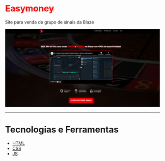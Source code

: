 <h1 style='color: red;'>Easymoney</h1>
<p>Site para venda de grupo de sinais da Blaze</p>
<img class="img-readme" src="assets/image/readme/site-readme.png" alt="Foto do site">

<hr>
<h1>Tecnologias e Ferramentas</h1>
<ul>
   <li><a href="https://www.w3schools.com/html/">HTML</a>
   <li><a href="https://www.w3schools.com/css/">CSS</a>
   <li><a href="https://www.w3schools.com/js/">JS</a>
</ul>


